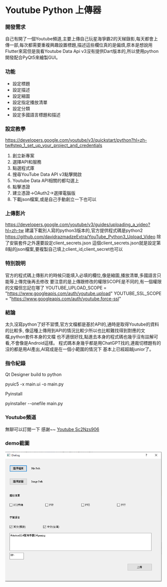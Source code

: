 # Youtube Python 上傳器

### 開發需求
自己有開了一個Youtube頻道,主要上傳自己玩星海爭霸2的天梯錄影,每天都會上傳一部,每次都需要重複興趣設置標題,描述這些欄位真的是偏煩,原本是想說用Flutter來寫但是我看Youtube Data Api v3沒有提供Dart版本的,所以使用python開發配合PyQt5來繪製GUI。

### 功能
- 設定標題
- 設定描述
- 設定縮圖
- 設定指定播放清單
- 設定分類
- 設定多國語言標題和描述

### 設定教學
https://developers.google.com/youtube/v3/quickstart/python?hl=zh-tw#step_1_set_up_your_project_and_credentials
1. 創立新專案
2. 選擇API和服務
3. 點選程式庫
4. 搜尋YouTube Data API v3點擊開啟
5. Youtube Data API相關的都勾選上
6. 點擊憑證
7. 建立憑證->OAuth2->選擇電腦版
8. 下載json檔案,或是自己手動創立一下也可以

### 上傳影片
https://developers.google.com/youtube/v3/guides/uploading_a_video?hl=zh-tw
建議下載別人寫的python3版本的,官方提供程式碼是python2
https://github.com/davidrazmadzeExtra/YouTube_Python3_Upload_Video
除了安裝套件之外還要設定client_secrets.json
這個client_secrets.json就是設定第8點的json檔案,要複製自己填上client_id,client_secret也可以

### 特別說明
官方的程式碼上傳影片的時候只能填入必填的欄位,像是縮圖,播放清單,多國語言只能等上傳完後再去修改
要注意的是上傳跟修改的權限SCOPE是不同的,有一個權限的文檔但忘記在哪了
YOUTUBE_UPLOAD_SCOPE = "https://www.googleapis.com/auth/youtube.upload"
YOUTUBE_SSL_SCOPE = "https://www.googleapis.com/auth/youtube.force-ssl"

### 結論
太久沒寫python了好不習慣,官方文檔都是基於API的,通時是取得Youtube的資料的比較多,
像這種上傳用到API的情況比較少所以也比較難找得到對應的文檔,python套件本身的文檔
也不適很好找,點進去本身的程式碼也幾乎沒有註解可看,不會像是Android這樣。
程式碼本身幾乎都是用ChatGPT找的,連裁切標題有的沒的都是用AI產出,AI寫成是在一個小範圍的情況下
基本上已經超越junior了。

### 指令紀錄
Qt Designer build to python

pyuic5 -x main.ui -o main.py

Pyinstall

pyinstaller --onefile main.py

### Youtube頻道
無聊可以訂閱一下 感謝~~
[Youtube Sc2Nzs906](https://www.youtube.com/@Sc2Nzs906 "Youtube Sc2Nzs906")

### demo截圖
[![DemoGUI](https://github.com/CiaShangLin/YoutubeUpload/blob/master/demo_gui.PNG "DemoGUI")](https://github.com/CiaShangLin/YoutubeUpload/blob/master/demo_gui.PNG "DemoGUI")

